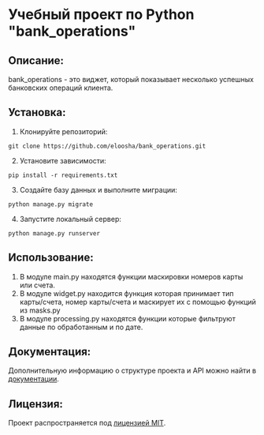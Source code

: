 # Учебный проект по Python "bank_operations"

## Описание:

bank_operations - это виджет, который показывает несколько успешных банковских операций клиента.

## Установка:

1. Клонируйте репозиторий:
```
git clone https://github.com/eloosha/bank_operations.git
```

2. Установите зависимости:
```
pip install -r requirements.txt
```

3. Создайте базу данных и выполните миграции:
```
python manage.py migrate
```

4. Запустите локальный сервер:
```
python manage.py runserver
```
## Использование:

1. В модуле main.py находятся функции маскировки номеров карты или счета.
2. В модуле widget.py находится функция которая принимает тип карты/счета, номер карты/счета и маскирует их с помощью функций из masks.py
3. В модуле processing.py находятся функции которые фильтруют данные по обработанным и по дате.

## Документация:

Дополнительную информацию о структуре проекта и API можно найти в [документации](docs/README.md).

## Лицензия:

Проект распространяется под [лицензией MIT](LICENSE).
